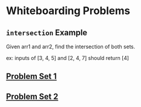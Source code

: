 # Whiteboarding Problems

## `intersection` Example

Given arr1 and arr2, find the intersection of both sets.

ex: inputs of [3, 4, 5] and [2, 4, 7] should return [4]

## [Problem Set 1]

## [Problem Set 2]

[Problem Set 1]: ./problem_set1.md
[Problem Set 2]: ./problem_set2.md